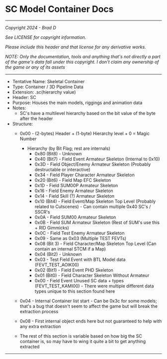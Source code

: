# SC Model Container Docs

---

*Copyright 2024 - Brad D*

*See LICENSE for copyright information.*

*Please include this header and that license for any derivative works.*

*NOTE: Only the documentation, tools and anything that's not directly a part of the game's data fall under this copyright. I don't claim any ownership of the game or any of its assets*

---

* Tentative Name: Skeletal Container
* Type: Container / 3D Pipeline Data
* Extension: .sc(hierarchy value)
* Header: SC
* Purpose: Houses the main models, riggings and animation data
* Notes:
	* SC's have a multilevel hierarchy based on the bit value of the byte after the header
* Structure:
	* 0x00 - (2-bytes) Header + (1-byte) Hierarchy level + 0 = Magic Number
		* Hierarchy (by Bit Flag; rest are internals)
			* 0x80 (Bit8) - Unknown
			* 0x40 (Bit7) - Field Event Armateur Skeleton (Internal to 0x10)
			* 0x3D - Field Object/Enemy Armateur Skeleton (Probably destructable or interactive)
			* 0x34 - Field Player Character Armateur Skeleton
			* 0x20 (Bit6) - Field Map EFC Skeleton
			* 0x1D - Field SUM00P Armateur Skeleton
			* 0x16 - Field Enemy Armateur Skeleton
			* 0x14 - Field Skill (?) Armateur Skeleton
			* 0x10 (Bit4) - Field Event/Map Skeleton Top Level (Probably related to Cutscenes) - Can contain multiple 0x40 SC's / SSCR's
			* 0x0A - Field SUM00 Armateur Skeleton
			* 0x0B - Field SUM Armateur Skeleton (Rest of SUM's use this + RID Gimmicks)
			* 0x0C - Field Test Enemy Armateur Skeleton
			* 0x09 - Same as 0x03 (Multiple TEST FEVTs)
			* 0x08 (Bit 3) - Field Character/Map Skeleton Top Level (Can contain an internal STCM if a Map)
			* 0x04 (Bit2) - Unknown
			* 0x03 - Test Field Event with BTL Model data (FEVT_TEST_AOIK00)
			* 0x02 (Bit1) - Field Event PHD Skeleton
			* 0x01 (Bit0) - Field Character Skeleton Without Armateur
			* 0x00 - Field Event Unused SC data + types (FEVT_TEST_KAMI00) - There were multiple different data types unique to this section found here

	* 0x04 - Internal Container list start - Can be 0x3c for some models; that's a bug that doesn't seem to affect the game but will break the extraction process
	* 0x08 - First internal object ends here but not guaranteed to help with any extra extraction
	* The rest of this section is variable based on how big the SC container is, so may have to wing it quite a bit to get anything extracted

---